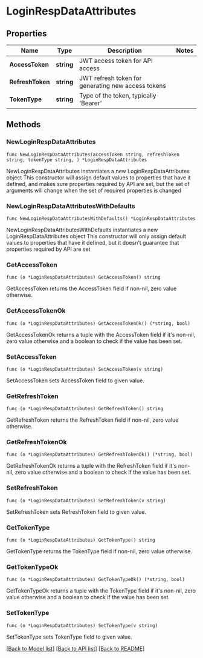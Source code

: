 # LoginRespDataAttributes

## Properties

Name | Type | Description | Notes
------------ | ------------- | ------------- | -------------
**AccessToken** | **string** | JWT access token for API access | 
**RefreshToken** | **string** | JWT refresh token for generating new access tokens | 
**TokenType** | **string** | Type of the token, typically &#39;Bearer&#39; | 

## Methods

### NewLoginRespDataAttributes

`func NewLoginRespDataAttributes(accessToken string, refreshToken string, tokenType string, ) *LoginRespDataAttributes`

NewLoginRespDataAttributes instantiates a new LoginRespDataAttributes object
This constructor will assign default values to properties that have it defined,
and makes sure properties required by API are set, but the set of arguments
will change when the set of required properties is changed

### NewLoginRespDataAttributesWithDefaults

`func NewLoginRespDataAttributesWithDefaults() *LoginRespDataAttributes`

NewLoginRespDataAttributesWithDefaults instantiates a new LoginRespDataAttributes object
This constructor will only assign default values to properties that have it defined,
but it doesn't guarantee that properties required by API are set

### GetAccessToken

`func (o *LoginRespDataAttributes) GetAccessToken() string`

GetAccessToken returns the AccessToken field if non-nil, zero value otherwise.

### GetAccessTokenOk

`func (o *LoginRespDataAttributes) GetAccessTokenOk() (*string, bool)`

GetAccessTokenOk returns a tuple with the AccessToken field if it's non-nil, zero value otherwise
and a boolean to check if the value has been set.

### SetAccessToken

`func (o *LoginRespDataAttributes) SetAccessToken(v string)`

SetAccessToken sets AccessToken field to given value.


### GetRefreshToken

`func (o *LoginRespDataAttributes) GetRefreshToken() string`

GetRefreshToken returns the RefreshToken field if non-nil, zero value otherwise.

### GetRefreshTokenOk

`func (o *LoginRespDataAttributes) GetRefreshTokenOk() (*string, bool)`

GetRefreshTokenOk returns a tuple with the RefreshToken field if it's non-nil, zero value otherwise
and a boolean to check if the value has been set.

### SetRefreshToken

`func (o *LoginRespDataAttributes) SetRefreshToken(v string)`

SetRefreshToken sets RefreshToken field to given value.


### GetTokenType

`func (o *LoginRespDataAttributes) GetTokenType() string`

GetTokenType returns the TokenType field if non-nil, zero value otherwise.

### GetTokenTypeOk

`func (o *LoginRespDataAttributes) GetTokenTypeOk() (*string, bool)`

GetTokenTypeOk returns a tuple with the TokenType field if it's non-nil, zero value otherwise
and a boolean to check if the value has been set.

### SetTokenType

`func (o *LoginRespDataAttributes) SetTokenType(v string)`

SetTokenType sets TokenType field to given value.



[[Back to Model list]](../README.md#documentation-for-models) [[Back to API list]](../README.md#documentation-for-api-endpoints) [[Back to README]](../README.md)


